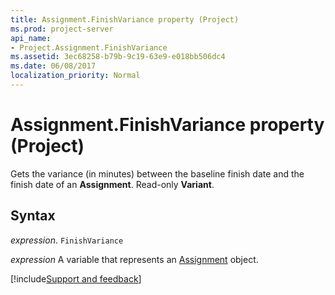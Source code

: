 ```yaml
---
title: Assignment.FinishVariance property (Project)
ms.prod: project-server
api_name:
- Project.Assignment.FinishVariance
ms.assetid: 3ec68258-b79b-9c19-63e9-e018bb506dc4
ms.date: 06/08/2017
localization_priority: Normal
---
```



# Assignment.FinishVariance property (Project)

Gets the variance (in minutes) between the baseline finish date and the finish date of an  **Assignment**. Read-only **Variant**.


## Syntax

_expression_. `FinishVariance`

_expression_ A variable that represents an [Assignment](./Project.Assignment.md) object.

[!include[Support and feedback](~/includes/feedback-boilerplate.md)]